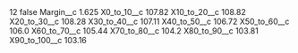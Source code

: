 <?xml version="1.0" encoding="UTF-8"?>
<CustomMetadata xmlns="http://soap.sforce.com/2006/04/metadata" xmlns:xsi="http://www.w3.org/2001/XMLSchema-instance" xmlns:xsd="http://www.w3.org/2001/XMLSchema">
    <label>12</label>
    <protected>false</protected>
    <values>
        <field>Margin__c</field>
        <value xsi:type="xsd:double">1.625</value>
    </values>
    <values>
        <field>X0_to_10__c</field>
        <value xsi:type="xsd:double">107.82</value>
    </values>
    <values>
        <field>X10_to_20__c</field>
        <value xsi:type="xsd:double">108.82</value>
    </values>
    <values>
        <field>X20_to_30__c</field>
        <value xsi:type="xsd:double">108.28</value>
    </values>
    <values>
        <field>X30_to_40__c</field>
        <value xsi:type="xsd:double">107.11</value>
    </values>
    <values>
        <field>X40_to_50__c</field>
        <value xsi:type="xsd:double">106.72</value>
    </values>
    <values>
        <field>X50_to_60__c</field>
        <value xsi:type="xsd:double">106.0</value>
    </values>
    <values>
        <field>X60_to_70__c</field>
        <value xsi:type="xsd:double">105.44</value>
    </values>
    <values>
        <field>X70_to_80__c</field>
        <value xsi:type="xsd:double">104.2</value>
    </values>
    <values>
        <field>X80_to_90__c</field>
        <value xsi:type="xsd:double">103.81</value>
    </values>
    <values>
        <field>X90_to_100__c</field>
        <value xsi:type="xsd:double">103.16</value>
    </values>
</CustomMetadata>

